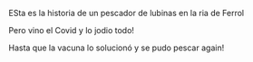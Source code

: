 ESta es la historia de un pescador de lubinas en la ria de Ferrol

Pero vino el Covid y lo jodio todo!

Hasta que la vacuna lo solucionó y se pudo pescar again!

